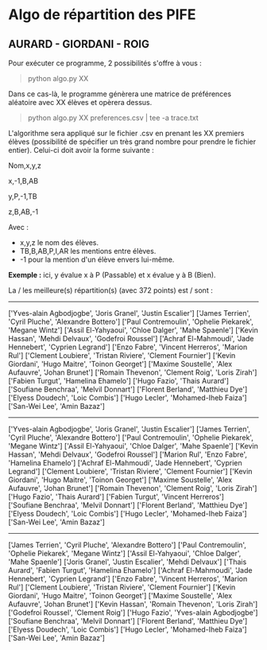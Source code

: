 # Algo de répartition des PIFE
## AURARD - GIORDANI - ROIG

Pour exécuter ce programme, 2 possibilités s'offre à vous :

> python algo.py XX

Dans ce cas-là, le programme génèrera une matrice de préférences aléatoire avec XX élèves et opèrera dessus.

> python algo.py XX preferences.csv | tee -a trace.txt

L'algorithme sera appliqué sur le fichier .csv en prenant les XX premiers élèves (possibilité de spécifier un très grand nombre pour prendre le fichier entier). Celui-ci doit avoir la forme suivante :

Nom,x,y,z

x,-1,B,AB

y,P,-1,TB

z,B,AB,-1

Avec :
* x,y,z le nom des élèves.
* TB,B,AB,P,I,AR les mentions entre élèves.
* -1 pour la mention d'un élève envers lui-même.

**Exemple :** ici, y évalue x à P (Passable) et x évalue y à B (Bien).


La / les meilleure(s) répartition(s) (avec 372 points) est / sont :
 __________________________
['Yves-alain Agbodjogbe', 'Joris Granel', 'Justin Escalier']
['James Terrien', 'Cyril Pluche', 'Alexandre Bottero']
['Paul Contremoulin', 'Ophelie Piekarek', 'Megane Wintz']
['Assil El-Yahyaoui', 'Chloe Dalger', 'Mahe Spaenle']
['Kevin Hassan', 'Mehdi Delvaux', 'Godefroi Roussel']
['Achraf El-Mahmoudi', 'Jade Hennebert', 'Cyprien Legrand']
['Enzo Fabre', 'Vincent Herreros', 'Marion Rul']
['Clement Loubiere', 'Tristan Riviere', 'Clement Fournier']
['Kevin Giordani', 'Hugo Maitre', 'Toinon Georget']
['Maxime Soustelle', 'Alex Aufauvre', 'Johan Brunet']
['Romain Thevenon', 'Clement Roig', 'Loris Zirah']
['Fabien Turgut', 'Hamelina Ehamelo']
['Hugo Fazio', 'Thais Aurard']
['Soufiane Benchraa', 'Melvil Donnart']
['Florent Berland', 'Matthieu Dye']
['Elyess Doudech', 'Loic Combis']
['Hugo Lecler', 'Mohamed-Iheb Faiza']
['San-Wei Lee', 'Amin Bazaz']
 __________________________
['Yves-alain Agbodjogbe', 'Joris Granel', 'Justin Escalier']
['James Terrien', 'Cyril Pluche', 'Alexandre Bottero']
['Paul Contremoulin', 'Ophelie Piekarek', 'Megane Wintz']
['Assil El-Yahyaoui', 'Chloe Dalger', 'Mahe Spaenle']
['Kevin Hassan', 'Mehdi Delvaux', 'Godefroi Roussel']
['Marion Rul', 'Enzo Fabre', 'Hamelina Ehamelo']
['Achraf El-Mahmoudi', 'Jade Hennebert', 'Cyprien Legrand']
['Clement Loubiere', 'Tristan Riviere', 'Clement Fournier']
['Kevin Giordani', 'Hugo Maitre', 'Toinon Georget']
['Maxime Soustelle', 'Alex Aufauvre', 'Johan Brunet']
['Romain Thevenon', 'Clement Roig', 'Loris Zirah']
['Hugo Fazio', 'Thais Aurard']
['Fabien Turgut', 'Vincent Herreros']
['Soufiane Benchraa', 'Melvil Donnart']
['Florent Berland', 'Matthieu Dye']
['Elyess Doudech', 'Loic Combis']
['Hugo Lecler', 'Mohamed-Iheb Faiza']
['San-Wei Lee', 'Amin Bazaz']
 __________________________
['James Terrien', 'Cyril Pluche', 'Alexandre Bottero']
['Paul Contremoulin', 'Ophelie Piekarek', 'Megane Wintz']
['Assil El-Yahyaoui', 'Chloe Dalger', 'Mahe Spaenle']
['Joris Granel', 'Justin Escalier', 'Mehdi Delvaux']
['Thais Aurard', 'Fabien Turgut', 'Hamelina Ehamelo']
['Achraf El-Mahmoudi', 'Jade Hennebert', 'Cyprien Legrand']
['Enzo Fabre', 'Vincent Herreros', 'Marion Rul']
['Clement Loubiere', 'Tristan Riviere', 'Clement Fournier']
['Kevin Giordani', 'Hugo Maitre', 'Toinon Georget']
['Maxime Soustelle', 'Alex Aufauvre', 'Johan Brunet']
['Kevin Hassan', 'Romain Thevenon', 'Loris Zirah']
['Godefroi Roussel', 'Clement Roig']
['Hugo Fazio', 'Yves-alain Agbodjogbe']
['Soufiane Benchraa', 'Melvil Donnart']
['Florent Berland', 'Matthieu Dye']
['Elyess Doudech', 'Loic Combis']
['Hugo Lecler', 'Mohamed-Iheb Faiza']
['San-Wei Lee', 'Amin Bazaz']
